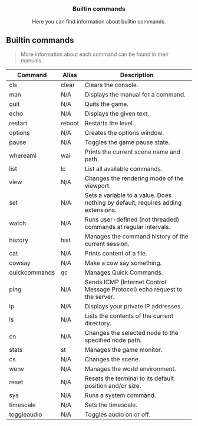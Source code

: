<div align="center">
	<h3>Builtin commands</h1>
	<p>Here you can find information about builtin commands.</p>
</div>

## Builtin commands

> More information about each command can be found in their manuals.

| Command       | Alias  | Description                                                                      |
| ------------- | ------ | -------------------------------------------------------------------------------- |
| cls           | clear  | Clears the console.                                                              |
| man           | N/A    | Displays the manual for a command.                                               |
| quit          | N/A    | Quits the game.                                                                  |
| echo          | N/A    | Displays the given text.                                                         |
| restart       | reboot | Restarts the level.                                                              |
| options       | N/A    | Creates the options window.                                                      |
| pause         | N/A    | Toggles the game pause state.                                                    |
| whereami      | wai    | Prints the current scene name and path.                                          |
| list          | lc     | List all available commands.                                                     |
| view          | N/A    | Changes the rendering mode of the viewport.                                      |
| set           | N/A    | Sets a variable to a value. Does nothing by default, requires adding extensions. |
| watch         | N/A    | Runs user-defined (not threaded) commands at regular intervals.                  |
| history       | hist   | Manages the command history of the current session.                              |
| cat           | N/A    | Prints content of a file.                                                        |
| cowsay        | N/A    | Make a cow say something.                                                        |
| quickcommands | qc     | Manages Quick Commands.                                                          |
| ping          | N/A    | Sends ICMP (Internet Control Message Protocol) echo request to the server.       |
| ip            | N/A    | Displays your private IP addresses.                                              |
| ls            | N/A    | Lists the contents of the current directory.                                     |
| cn            | N/A    | Changes the selected node to the specified node path.                            |
| stats         | st     | Manages the game monitor.                                                        |
| cs            | N/A    | Changes the scene.                                                               |
| wenv          | N/A    | Manages the world environment.                                                   |
| reset         | N/A    | Resets the terminal to its default position and/or size.                         |
| sys           | N/A    | Runs a system command.                                                           |
| timescale     | N/A    | Sets the timescale.                                                              |
| toggleaudio   | N/A    | Toggles audio on or off.                                                         |

